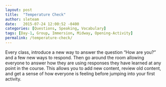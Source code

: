 ```yaml
---
layout: post
title:  "Temperature Check"
author: sleteam
date:   2015-07-24 12:00:52 -0400
categories: [Questions, Speaking, Vocabulary]
tags: [Day-1, Group, Immersion, Midway, Opening-Activity]
permalink: /temperature-check/
---
```

Every class, introduce a new way to answer the question “How are you?” and a few new ways to respond. Then go around the room allowing everyone to answer how they are using responses they have learned at any point in the course. This allows you to add new content, review old content, and get a sense of how everyone is feeling before jumping into your first activity.